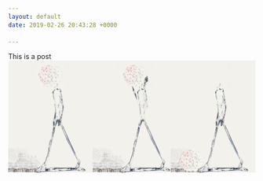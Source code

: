 ```yaml
---
layout: default
date: 2019-02-26 20:43:28 +0000

---
```

This is a post![](/uploads/2019/02/26/networkmarche.jpg)